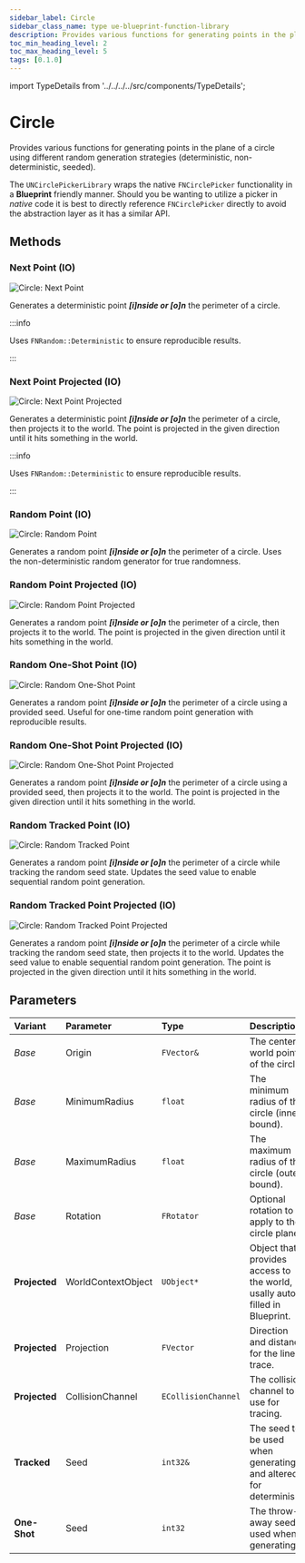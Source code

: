 ```yaml
---
sidebar_label: Circle
sidebar_class_name: type ue-blueprint-function-library
description: Provides various functions for generating points in the plane of a circle using different random generation strategies.
toc_min_heading_level: 2
toc_max_heading_level: 5
tags: [0.1.0]
---
```


import TypeDetails from '../../../../src/components/TypeDetails';

# Circle

<TypeDetails icon="ue-blueprint-function-library" base="UBlueprintFunctionLibrary" type="UNCirclePickerLibrary" typeExtra="/ FNCirclePicker" headerFile="NexusActorPools/Public/NCirclePickerLibrary.h" />

Provides various functions for generating points in the plane of a circle using different random generation strategies (deterministic, non-deterministic, seeded).

The `UNCirclePickerLibrary` wraps the native `FNCirclePicker` functionality in a **Blueprint** friendly manner. Should you be wanting to utilize a picker in _native_ code it is best to directly reference `FNCirclePicker` directly to avoid the abstraction layer as it has a similar API.

## Methods

### Next Point (IO)

![Circle: Next Point](circle/circle-next-point.webp) 

Generates a deterministic point ***[i]nside or [o]n*** the perimeter of a circle.

:::info

Uses `FNRandom::Deterministic` to ensure reproducible results.

:::

### Next Point Projected (IO)

![Circle: Next Point Projected](circle/circle-next-point-projected.webp)

Generates a deterministic point ***[i]nside or [o]n*** the perimeter of a circle, then projects it to the world. The point is projected in the given direction until it hits something in the world.

:::info

Uses `FNRandom::Deterministic` to ensure reproducible results.

:::

### Random Point (IO)

![Circle: Random Point](circle/circle-random-point.webp)

Generates a random point ***[i]nside or [o]n*** the perimeter of a circle. Uses the non-deterministic random generator for true randomness.

### Random Point Projected (IO)

![Circle: Random Point Projected](circle/circle-random-point-projected.webp)

Generates a random point ***[i]nside or [o]n*** the perimeter of a circle, then projects it to the world. The point is projected in the given direction until it hits something in the world.

### Random One-Shot Point (IO)

![Circle: Random One-Shot Point](circle/circle-random-one-shot-point.webp)

Generates a random point ***[i]nside or [o]n*** the perimeter of a circle using a provided seed. Useful for one-time random point generation with reproducible results.

### Random One-Shot Point Projected (IO)

![Circle: Random One-Shot Point Projected](circle/circle-random-one-shot-point-projected.webp)

Generates a random point ***[i]nside or [o]n*** the perimeter of a circle using a provided seed, then projects it to the world. The point is projected in the given direction until it hits something in the world.

### Random Tracked Point (IO)

![Circle: Random Tracked Point](circle/circle-random-tracked-point.webp)

Generates a random point ***[i]nside or [o]n*** the perimeter of a circle while tracking the random seed state. Updates the seed value to enable sequential random point generation.

### Random Tracked Point Projected (IO)

![Circle: Random Tracked Point Projected](circle/circle-random-tracked-point-projected.webp)

Generates a random point ***[i]nside or [o]n*** the perimeter of a circle while tracking the random seed state, then projects it to the world. Updates the seed value to enable sequential random point generation. The point is projected in the given direction until it hits something in the world.

## Parameters

|Variant|Parameter|Type|Description|Default|
|:--|:--|:--|:--|:--|
| _Base_ | Origin | `FVector&` | The center world point of the circle. ||
| _Base_ | MinimumRadius | `float` | The minimum radius of the circle (inner bound). ||
|  _Base_ | MaximumRadius | `float` |The maximum radius of the circle (outer bound). ||
|  _Base_ | Rotation | `FRotator` | Optional rotation to apply to the circle plane | `FRotator::ZeroRotator`|
| **Projected** | WorldContextObject | `UObject*` | Object that provides access to the world, usally auto-filled in Blueprint. | `WorldContext` |
| **Projected** | Projection | `FVector` | Direction and distance for the line trace. | `FVector(0,0,-500.f)` |
| **Projected** | CollisionChannel | `ECollisionChannel` | The collision channel to use for tracing. | `ECC_WorldStatic` |
| **Tracked** | Seed | `int32&` | The seed to be used when generating, and altered for determinism. | |
| **One-Shot** | Seed | `int32` | The throw-away seed used when generating. | |